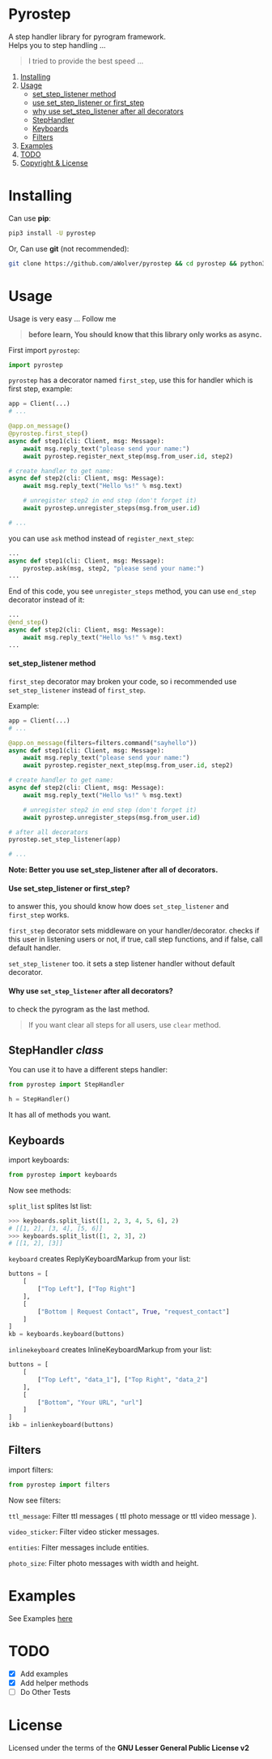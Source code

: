 # Pyrostep
A step handler library for pyrogram framework. \
Helps you to step handling ...

> I tried to provide the best speed ...

1. [Installing](#installing)
2. [Usage](#usage)
    - [set_step_listener method](#set_step_listener-method)
    - [use set_step_listener or first_step](#use-set_step_listener-or-first_step)
    - [why use set_step_listener after all decorators](#why-use-set_step_listener-after-all-decorators)
    - [StepHandler](#stephandler-class)
    - [Keyboards](#keyboards)
    - [Filters](#filters)
3. [Examples](#examples)
4. [TODO](#todo)
5. [Copyright & License](#license)

# Installing
Can use **pip**:
```bash
pip3 install -U pyrostep
```

Or, Can use **git** (not recommended):
```bash
git clone https://github.com/aWolver/pyrostep && cd pyrostep && python3 setup.py install
```

# Usage
Usage is very easy ... Follow me

> **before learn, You should know that this library only works as async.**

First import `pyrostep`:
```python
import pyrostep
```

`pyrostep` has a decorator named `first_step`, use this for handler which is first step, example:
```python
app = Client(...)
# ...

@app.on_message()
@pyrostep.first_step()
async def step1(cli: Client, msg: Message):
    await msg.reply_text("please send your name:")
    await pyrostep.register_next_step(msg.from_user.id, step2)

# create handler to get name:
async def step2(cli: Client, msg: Message):
    await msg.reply_text("Hello %s!" % msg.text)

    # unregister step2 in end step (don't forget it)
    await pyrostep.unregister_steps(msg.from_user.id)

# ...
```

you can use `ask` method instead of `register_next_step`:

```python
...
async def step1(cli: Client, msg: Message):
    pyrostep.ask(msg, step2, "please send your name:")
...
```

End of this code, you see `unregister_steps` method, you can use `end_step` decorator instead of it:
```python
...
@end_step()
async def step2(cli: Client, msg: Message):
    await msg.reply_text("Hello %s!" % msg.text)
...
```

#### set_step_listener method
`first_step` decorator may broken your code, so i recommended use `set_step_listener` instead of `first_step`.

Example:
```python
app = Client(...)
# ...

@app.on_message(filters=filters.command("sayhello"))
async def step1(cli: Client, msg: Message):
    await msg.reply_text("please send your name:")
    await pyrostep.register_next_step(msg.from_user.id, step2)

# create handler to get name:
async def step2(cli: Client, msg: Message):
    await msg.reply_text("Hello %s!" % msg.text)

    # unregister step2 in end step (don't forget it)
    await pyrostep.unregister_steps(msg.from_user.id)

# after all decorators
pyrostep.set_step_listener(app)

# ...
```

**Note: Better you use set_step_listener after all of decorators.**

#### Use set_step_listener or first_step?
to answer this, you should know how does `set_step_listener` and `first_step` works.

`first_step` decorator sets middleware on your handler/decorator. checks if this user in listening users or not, if true, call step functions, and if false, call default handler.

`set_step_listener` too. it sets a step listener handler without default decorator.

#### Why use `set_step_listener` after all decorators?
to check the pyrogram as the last method.

> If you want clear all steps for all users, use `clear` method.

## StepHandler *class*

You can use it to have a different steps handler:

```python
from pyrostep import StepHandler

h = StepHandler()
```

It has all of methods you want.

## Keyboards
import keyboards:
```python
from pyrostep import keyboards
```

Now see methods:

`split_list` splites lst list:
```python
>>> keyboards.split_list([1, 2, 3, 4, 5, 6], 2)
# [[1, 2], [3, 4], [5, 6]]
>>> keyboards.split_list([1, 2, 3], 2)
# [[1, 2], [3]]
```

`keyboard` creates ReplyKeyboardMarkup from your list:
```python
buttons = [
    [
        ["Top Left"], ["Top Right"]
    ],
    [
        ["Bottom | Request Contact", True, "request_contact"]
    ]
]
kb = keyboards.keyboard(buttons)
```

`inlinekeyboard` creates InlineKeyboardMarkup from your list:
```python
buttons = [
    [
        ["Top Left", "data_1"], ["Top Right", "data_2"]
    ],
    [
        ["Bottom", "Your URL", "url"]
    ]
]
ikb = inlienkeyboard(buttons)
```

## Filters
import filters:
```python
from pyrostep import filters
```

Now see filters:

`ttl_message`: Filter ttl messages ( ttl photo message or ttl video message ).

`video_sticker`: Filter video sticker messages.

`entities`: Filter messages include entities.

`photo_size`: Filter photo messages with width and height.

# Examples
See Examples [here](https://github.com/aWolver/pyrostep/tree/main/examples)

# TODO
- [x] Add examples
- [x] Add helper methods
- [ ] Do Other Tests

# License
Licensed under the terms of the **GNU Lesser General Public License v2**
